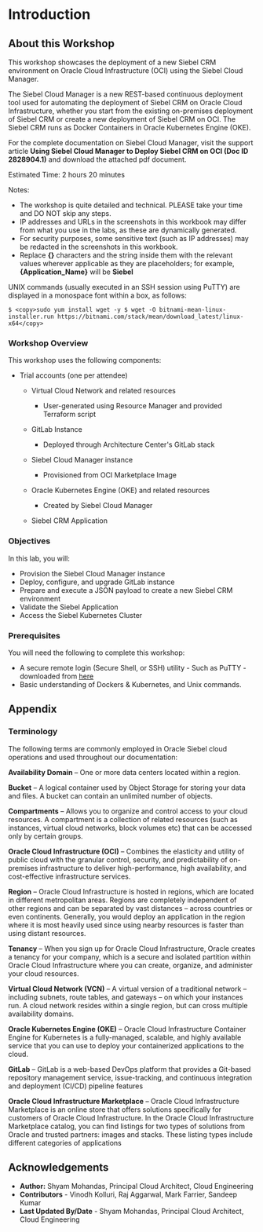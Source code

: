 # Introduction

## About this Workshop

This workshop showcases the deployment of a new Siebel CRM environment on Oracle Cloud Infrastructure (OCI) using the Siebel Cloud Manager.

The Siebel Cloud Manager is a new REST-based continuous deployment tool used for automating the deployment of Siebel CRM on Oracle Cloud Infrastructure, whether you start from the existing on-premises deployment of Siebel CRM or create a new deployment of Siebel CRM on OCI. The Siebel CRM runs as Docker Containers in Oracle Kubernetes Engine (OKE).

For the complete documentation on Siebel Cloud Manager, visit the support article **Using Siebel Cloud Manager to Deploy Siebel CRM on OCI (Doc ID 2828904.1)** and download the attached pdf document. 

Estimated Time: 2 hours 20 minutes

Notes:

* The workshop is quite detailed and technical. PLEASE take your time and DO NOT skip any steps.
* IP addresses and URLs in the screenshots in this workbook may differ from what you use in the labs, as these are dynamically generated.
* For security purposes, some sensitive text (such as IP addresses) may be redacted in the screenshots in this workbook.
* Replace **{}** characters and the string inside them with the relevant values wherever applicable as they are placeholders; for example, **{Application_Name}** will be **Siebel**


UNIX commands (usually executed in an SSH session using PuTTY) are displayed in a monospace font within a box, as follows:

```
$ <copy>sudo yum install wget -y $ wget -O bitnami-mean-linux-installer.run https://bitnami.com/stack/mean/download_latest/linux-x64</copy>
```

### Workshop Overview

This workshop uses the following components:

* Trial accounts (one per attendee)

  - Virtual Cloud Network and related resources
    - User-generated using Resource Manager and provided Terraform script

  - GitLab Instance
    - Deployed through Architecture Center's GitLab stack

  - Siebel Cloud Manager instance
    - Provisioned from OCI Marketplace Image

  - Oracle Kubernetes Engine (OKE) and related resources
    - Created by Siebel Cloud Manager

  - Siebel CRM Application


### Objectives

In this lab, you will:
* Provision the Siebel Cloud Manager instance
* Deploy, configure, and upgrade GitLab instance
* Prepare and execute a JSON payload to create a new Siebel CRM environment
* Validate the Siebel Application
* Access the Siebel Kubernetes Cluster


### Prerequisites

You will need the following to complete this workshop:

* A secure remote login (Secure Shell, or SSH) utility
        - Such as PuTTY - downloaded from [here](https://www.ssh.com/ssh/putty/download)
* Basic understanding of Dockers & Kubernetes, and Unix commands.

## Appendix
### Terminology

The following terms are commonly employed in Oracle Siebel cloud operations and used throughout our documentation:

**Availability Domain** – One or more data centers located within a region.

**Bucket** – A logical container used by Object Storage for storing your data and files. A bucket can contain an unlimited number of objects.

**Compartments** – Allows you to organize and control access to your cloud resources. A compartment is a collection of related resources (such as instances, virtual cloud networks, block volumes etc) that can be accessed only by certain groups.

**Oracle Cloud Infrastructure (OCI)** – Combines the elasticity and utility of public cloud with the granular control, security, and predictability of on-premises infrastructure to deliver high-performance, high availability, and cost-effective infrastructure services.

**Region** – Oracle Cloud Infrastructure is hosted in regions, which are located in different metropolitan areas. Regions are completely independent of other regions and can be separated by vast distances – across countries or even continents. Generally, you would deploy an application in the region where it is most heavily used since using nearby resources is faster than using distant resources.

**Tenancy** – When you sign up for Oracle Cloud Infrastructure, Oracle creates a tenancy for your company, which is a secure and isolated partition within Oracle Cloud Infrastructure where you can create, organize, and administer your cloud resources.

**Virtual Cloud Network (VCN)** – A virtual version of a traditional network – including subnets, route tables, and gateways – on which your instances run. A cloud network resides within a single region, but can cross multiple availability domains.

**Oracle Kubernetes Engine (OKE)** – Oracle Cloud Infrastructure Container Engine for Kubernetes is a fully-managed, scalable, and highly available service that you can use to deploy your containerized applications to the cloud.

**GitLab** – GitLab is a web-based DevOps platform that provides a Git-based repository management service, issue-tracking, and continuous integration and deployment (CI/CD) pipeline features

**Oracle Cloud Infrastructure Marketplace** – Oracle Cloud Infrastructure Marketplace is an online store that offers solutions specifically for customers of Oracle Cloud Infrastructure. In the Oracle Cloud Infrastructure Marketplace catalog, you can find listings for two types of solutions from Oracle and trusted partners: images and stacks. These listing types include different categories of applications

## Acknowledgements

* **Author:** Shyam Mohandas, Principal Cloud Architect, Cloud Engineering
* **Contributors** - Vinodh Kolluri, Raj Aggarwal, Mark Farrier, Sandeep Kumar
* **Last Updated By/Date** - Shyam Mohandas, Principal Cloud Architect, Cloud Engineering
